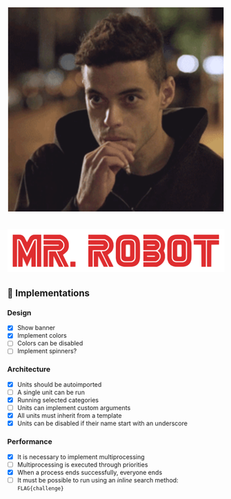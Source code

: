 <h1 align="center">
  <img src=".github/readme/elliot.gif" alt="Elliot" width="500">
  <br><br>
  <img src=".github/readme/logo.png" alt="Logo" width="600">
</h1>

## :wrench: Implementations

### Design

- [x] Show banner
- [x] Implement colors
- [ ] Colors can be disabled
- [ ] Implement spinners?

### Architecture

- [x] Units should be autoimported
- [ ] A single unit can be run
- [x] Running selected categories
- [ ] Units can implement custom arguments
- [x] All units must inherit from a template
- [x] Units can be disabled if their name start with an underscore

### Performance

- [x] It is necessary to implement multiprocessing
- [ ] Multiprocessing is executed through priorities
- [x] When a process ends successfully, everyone ends
- [ ] It must be possible to run using an *inline* search method: `FLAG{challenge}`
